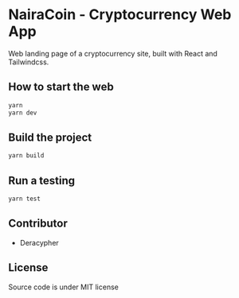 # NairaCoin - Cryptocurrency Web App

Web landing page of a cryptocurrency site, built with React and Tailwindcss.



## How to start the web

```bash
yarn
yarn dev
```

## Build the project

```bash
yarn build
```

## Run a testing

```bash
yarn test
```

## Contributor
- Deracypher

## License

Source code is under MIT license
